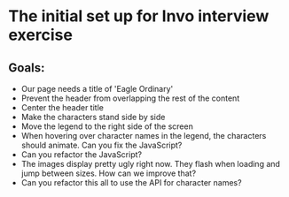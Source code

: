 # The initial set up for Invo interview exercise

## Goals:
  - Our page needs a title of 'Eagle Ordinary'
  - Prevent the header from overlapping the rest of the content
  - Center the header title
  - Make the characters stand side by side
  - Move the legend to the right side of the screen
  - When hovering over character names in the legend, the characters should animate. Can you fix the JavaScript?
  - Can you refactor the JavaScript?
  - The images display pretty ugly right now. They flash when loading and jump between sizes. How can we improve that?
  - Can you refactor this all to use the API for character names?
